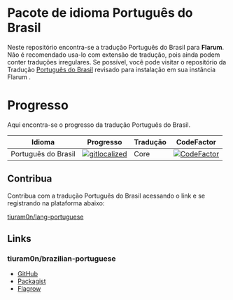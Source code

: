 # Pacote de idioma Português do Brasil

Neste repositório encontra-se a tradução Português do Brasil para   **Flarum**. Não é recomendado usa-lo com extensão de tradução, pois ainda podem conter traduções irregulares. Se possível, você pode visitar o repositório da Tradução [Português do Brasil](https://github.com/tiuram0n/brazilian-portuguese) revisado para instalação em sua instância Flarum .


# Progresso

Aqui encontra-se o progresso da tradução Português do Brasil.  


|Idioma                |Progresso                          |Tradução                         | CodeFactor
|----------------|-------------------------------|-----------------------------|---------------|
|Português do Brasil|[![gitlocalized ](https://gitlocalize.com/repo/3803/pt-BR/badge.svg)](https://gitlocalize.com/repo/3803/pt-BR?utm_source=badge)            |Core          |[![CodeFactor](https://www.codefactor.io/repository/github/tiuram0n/lang-portuguese/badge)](https://www.codefactor.io/repository/github/tiuram0n/lang-portuguese)


## Contribua

Contribua com a tradução Português do Brasil acessando o link e se registrando na plataforma abaixo:

[tiuram0n/lang-portuguese](https://gitlocalize.com/repo/3803 "Flarow")

## Links

### tiuram0n/brazilian-portuguese

- [GitHub](https://github.com/tiuram0n/brazilian-portuguese "GitHub")
- [Packagist](https://packagist.org/packages/tiu-ram0n/brazilian-portuguese "Packagist")
- [Flagrow](https://flagrow.io/extensions/tiu-ram0n/brazilian-portuguese)

